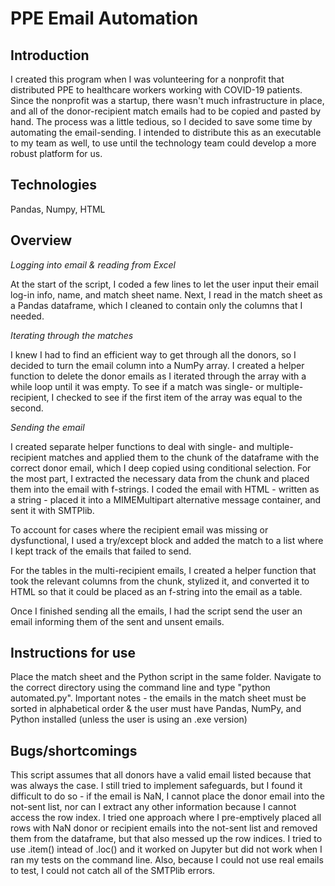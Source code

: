 # PPE Email Automation

## Introduction

I created this program when I was volunteering for a nonprofit that
distributed PPE to healthcare workers working with COVID-19 patients.
Since the nonprofit was a startup, there wasn't much infrastructure in
place, and all of the donor-recipient match emails had to be copied and 
pasted by hand. The process was a little tedious, so I decided to save 
some time by automating the email-sending. I intended to distribute this 
as an executable to my team as well, to use until the technology team 
could develop a more robust platform for us.

## Technologies 

Pandas, Numpy, HTML

## Overview

*Logging into email & reading from Excel*

At the start of the script, I coded a few lines to let the user input their
email log-in info, name, and match sheet name. Next, I read in the match sheet
as a Pandas dataframe, which I cleaned to contain only the columns that I
needed.

*Iterating through the matches*

I knew I had to find an efficient way to get through all the donors, so I
decided to turn the email column into a NumPy array. I created a helper function 
to delete the donor emails as I iterated through the array with a while loop
until it was empty. To see if a match was single- or multiple-recipient, I
checked to see if the first item of the array was equal to the second.

*Sending the email*

I created separate helper functions to deal with single- and multiple-recipient
matches and applied them to the chunk of the dataframe with the correct donor
email, which I deep copied using conditional selection. For the most part, I
extracted the necessary data from the chunk and placed them into the email with
f-strings. I coded the email with HTML - written as a string - placed it into
a MIMEMultipart alternative message container, and sent it with SMTPlib.

To account for cases where the recipient email was missing or dysfunctional,
I used a try/except block and added the match to a list where I kept track of
the emails that failed to send.

For the tables in the multi-recipient emails, I created a helper function that
took the relevant columns from the chunk, stylized it, and converted it to
HTML so that it could be placed as an f-string into the email as a table.

Once I finished sending all the emails, I had the script send the user an
email informing them of the sent and unsent emails.

## Instructions for use

Place the match sheet and the Python script in the same folder. Navigate
to the correct directory using the command line and type "python automated.py".
Important notes - the emails in the match sheet must be sorted in alphabetical
order & the user must have Pandas, NumPy, and Python installed (unless the user
is using an .exe version)

## Bugs/shortcomings

This script assumes that all donors have a valid email listed because that was
always the case. I still tried to implement safeguards, but I found it difficult
to do so - if the email is NaN, I cannot place the donor email into the not-sent 
list, nor can I extract any other information because I cannot access the row
index. I tried one approach where I pre-emptively placed all rows with
NaN donor or recipient emails into the not-sent list and removed them from the
dataframe, but that also messed up the row indices. I tried to use .item()
intead of .loc() and it worked on Jupyter but did not work when I ran my tests
on the command line. Also, because I could not use real emails to test, I could
not catch all of the SMTPlib errors.
